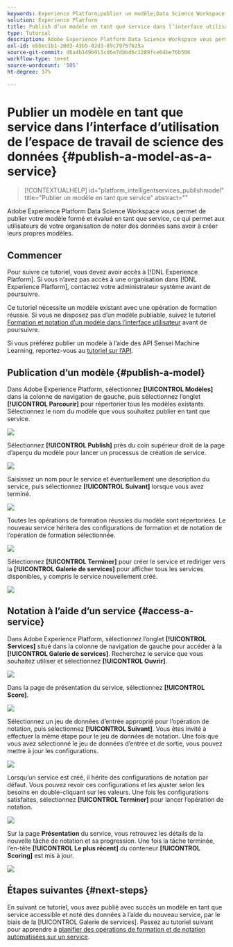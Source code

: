 ```yaml
---
keywords: Experience Platform;publier un modèle;Data Science Workspace;rubriques les plus consultées;noter un service
solution: Experience Platform
title: Publish d’un modèle en tant que service dans l’interface utilisateur de Data Science Workspace
type: Tutorial
description: Adobe Experience Platform Data Science Workspace vous permet de publier votre modèle formé et évalué en tant que service, ce qui permet aux utilisateurs de votre organisation de noter des données sans avoir à créer leurs propres modèles.
exl-id: ebbec1b1-20d3-43b5-82d3-89c79757625a
source-git-commit: d6a4b149b911cd6e7dbbd6c1289fce64be76b506
workflow-type: tm+mt
source-wordcount: '505'
ht-degree: 37%

---
```


# Publier un modèle en tant que service dans l’interface d’utilisation de l’espace de travail de science des données {#publish-a-model-as-a-service}

>[!CONTEXTUALHELP]
>id="platform_intelligentservices_publishmodel"
>title="Publier un modèle en tant que service"
>abstract=""

Adobe Experience Platform Data Science Workspace vous permet de publier votre modèle formé et évalué en tant que service, ce qui permet aux utilisateurs de votre organisation de noter des données sans avoir à créer leurs propres modèles.

## Commencer

Pour suivre ce tutoriel, vous devez avoir accès à [!DNL Experience Platform]. Si vous n’avez pas accès à une organisation dans [!DNL Experience Platform], contactez votre administrateur système avant de poursuivre.

Ce tutoriel nécessite un modèle existant avec une opération de formation réussie. Si vous ne disposez pas d’un modèle publiable, suivez le tutoriel [Formation et notation d’un modèle dans l’interface utilisateur](./train-evaluate-model-ui.md) avant de poursuivre.

Si vous préférez publier un modèle à l’aide des API Sensei Machine Learning, reportez-vous au [tutoriel sur l’API](./publish-model-service-api.md).

## Publication d’un modèle {#publish-a-model}

Dans Adobe Experience Platform, sélectionnez **[!UICONTROL Modèles]** dans la colonne de navigation de gauche, puis sélectionnez l’onglet **[!UICONTROL Parcourir]** pour répertorier tous les modèles existants. Sélectionnez le nom du modèle que vous souhaitez publier en tant que service.

![](../images/models-recipes/publish-model/browse_model.png)

Sélectionnez **[!UICONTROL Publish]** près du coin supérieur droit de la page d’aperçu du modèle pour lancer un processus de création de service.

![](../images/models-recipes/publish-model/view_training.png)

Saisissez un nom pour le service et éventuellement une description du service, puis sélectionnez **[!UICONTROL Suivant]** lorsque vous avez terminé.

![](../images/models-recipes/publish-model/configure_training.png)

Toutes les opérations de formation réussies du modèle sont répertoriées. Le nouveau service héritera des configurations de formation et de notation de l’opération de formation sélectionnée.

![](../images/models-recipes/publish-model/select_training_run.png)

Sélectionnez **[!UICONTROL Terminer]** pour créer le service et rediriger vers la **[!UICONTROL Galerie de services]** pour afficher tous les services disponibles, y compris le service nouvellement créé.

![](../images/models-recipes/publish-model/service_gallery.png)

## Notation à l’aide d’un service {#access-a-service}

Dans Adobe Experience Platform, sélectionnez l’onglet **[!UICONTROL Services]** situé dans la colonne de navigation de gauche pour accéder à la **[!UICONTROL Galerie de services]**. Recherchez le service que vous souhaitez utiliser et sélectionnez **[!UICONTROL Ouvrir]**.

![](../images/models-recipes/publish-model/open_service.png)

Dans la page de présentation du service, sélectionnez **[!UICONTROL Score]**.

![](../images/models-recipes/publish-model/score_service.png)

Sélectionnez un jeu de données d’entrée approprié pour l’opération de notation, puis sélectionnez **[!UICONTROL Suivant]**. Vous êtes invité à effectuer la même étape pour le jeu de données de notation. Une fois que vous avez sélectionné le jeu de données d’entrée et de sortie, vous pouvez mettre à jour les configurations.

![](../images/models-recipes/publish-model/select_datasets.png)

Lorsqu’un service est créé, il hérite des configurations de notation par défaut. Vous pouvez revoir ces configurations et les ajuster selon les besoins en double-cliquant sur les valeurs. Une fois les configurations satisfaites, sélectionnez **[!UICONTROL Terminer]** pour lancer l’opération de notation.

![](../images/models-recipes/publish-model/scoring_configs.png)

Sur la page **Présentation** du service, vous retrouvez les détails de la nouvelle tâche de notation et sa progression. Une fois la tâche terminée, l’en-tête **[!UICONTROL Le plus récent]** du conteneur **[!UICONTROL Scoring]** est mis à jour.

![](../images/models-recipes/publish-model/pending_scoring.png)

## Étapes suivantes {#next-steps}

En suivant ce tutoriel, vous avez publié avec succès un modèle en tant que service accessible et noté des données à l’aide du nouveau service, par le biais de la [!UICONTROL Galerie de services]. Passez au tutoriel suivant pour apprendre à [planifier des opérations de formation et de notation automatisées sur un service](./schedule-models-ui.md).

